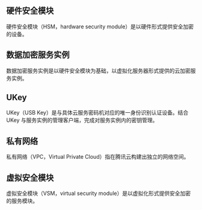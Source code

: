 ## 硬件安全模块
硬件安全模块（HSM，hardware security module）是以硬件形式提供安全加密的设备。
## 数据加密服务实例
数据加密服务实例是以硬件安全模块为基础，以虚拟化服务器形式提供的云加密服务实例。
## UKey
UKey（USB Key）是与具体云服务密码机对应的唯一身份识别认证设备。结合 UKey 与服务实例的管理客户端，完成对服务实例内的密钥管理。
## 私有网络
私有网络（VPC，Virtual Private Cloud）指在腾讯云构建出独立的网络空间。
## 虚拟安全模块
虚拟安全模块（VSM，virtual security module）是以虚拟化形式提供安全加密的服务模块。

